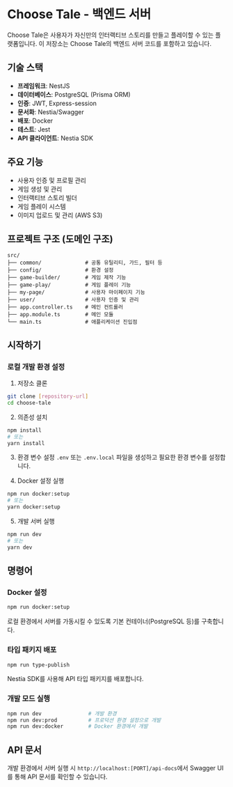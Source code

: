 # Choose Tale - 백엔드 서버

Choose Tale은 사용자가 자신만의 인터랙티브 스토리를 만들고 플레이할 수 있는 플랫폼입니다. 이 저장소는 Choose Tale의 백엔드 서버 코드를 포함하고 있습니다.

## 기술 스택

- **프레임워크**: NestJS
- **데이터베이스**: PostgreSQL (Prisma ORM)
- **인증**: JWT, Express-session
- **문서화**: Nestia/Swagger
- **배포**: Docker
- **테스트**: Jest
- **API 클라이언트**: Nestia SDK

## 주요 기능

- 사용자 인증 및 프로필 관리
- 게임 생성 및 관리
- 인터랙티브 스토리 빌더
- 게임 플레이 시스템
- 이미지 업로드 및 관리 (AWS S3)

## 프로젝트 구조 (도메인 구조)

```
src/
├── common/              # 공통 유틸리티, 가드, 필터 등
├── config/              # 환경 설정
├── game-builder/        # 게임 제작 기능
├── game-play/           # 게임 플레이 기능
├── my-page/             # 사용자 마이페이지 기능
├── user/                # 사용자 인증 및 관리
├── app.controller.ts    # 메인 컨트롤러
├── app.module.ts        # 메인 모듈
└── main.ts              # 애플리케이션 진입점
```

## 시작하기

### 로컬 개발 환경 설정

1. 저장소 클론

```bash
git clone [repository-url]
cd choose-tale
```

2. 의존성 설치

```bash
npm install
# 또는
yarn install
```

3. 환경 변수 설정
   `.env` 또는 `.env.local` 파일을 생성하고 필요한 환경 변수를 설정합니다.

4. Docker 설정 실행

```bash
npm run docker:setup
# 또는
yarn docker:setup
```

5. 개발 서버 실행

```bash
npm run dev
# 또는
yarn dev
```

## 명령어

### Docker 설정

```bash
npm run docker:setup
```

로컬 환경에서 서버를 가동시킬 수 있도록 기본 컨테이너(PostgreSQL 등)를 구축합니다.

### 타입 패키지 배포

```bash
npm run type-publish
```

Nestia SDK를 사용해 API 타입 패키지를 배포합니다.

### 개발 모드 실행

```bash
npm run dev               # 개발 환경
npm run dev:prod          # 프로덕션 환경 설정으로 개발
npm run dev:docker        # Docker 환경에서 개발
```

## API 문서

개발 환경에서 서버 실행 시 `http://localhost:[PORT]/api-docs`에서 Swagger UI를 통해 API 문서를 확인할 수 있습니다.
